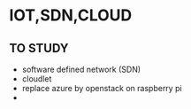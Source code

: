 # IOT,SDN,CLOUD

## TO STUDY
* software defined network (SDN)
* cloudlet
* replace azure by openstack on raspberry pi
* 
